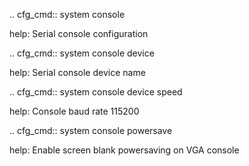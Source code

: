 .. cfg_cmd:: system console

help: Serial console configuration

.. cfg_cmd:: system console device <tag>

help: Serial console device name

.. cfg_cmd:: system console device <tag> speed

help: Console baud rate
115200


.. cfg_cmd:: system console powersave

help: Enable screen blank powersaving on VGA console

